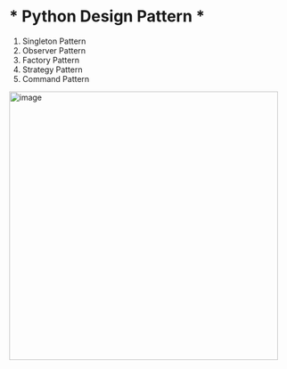 # * Python Design Pattern *
1. Singleton Pattern
2. Observer Pattern
3. Factory Pattern
4. Strategy Pattern 
5. Command Pattern
<img width="482" alt="image" src="https://user-images.githubusercontent.com/91322621/177936532-278e7669-1991-4e83-9eb6-2bd5415aa742.png">
